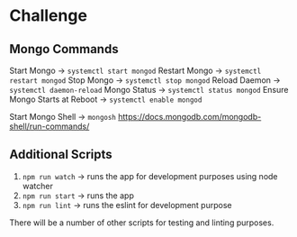# Challenge

## Mongo Commands
Start Mongo -> `systemctl start mongod`
Restart Mongo -> `systemctl restart mongod`
Stop Mongo -> `systemctl stop mongod`
Reload Daemon -> `systemctl daemon-reload`
Mongo Status -> `systemctl status mongod`
Ensure Mongo Starts at Reboot -> `systemctl enable mongod`

Start Mongo Shell -> `mongosh`
https://docs.mongodb.com/mongodb-shell/run-commands/


## Additional Scripts

1. `npm run watch` -> runs the app for development purposes using node watcher 
2. `npm run start` -> runs the app
3. `npm run lint` -> runs the eslint for development purpose

There will be a number of other scripts for testing and linting purposes. 